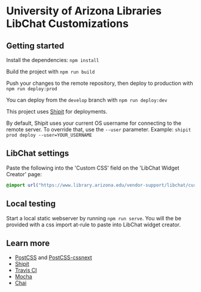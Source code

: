 # University of Arizona Libraries LibChat Customizations

## Getting started

Install the dependencies: `npm install`

Build the project with `npm run build`

Push your changes to the remote repository, then deploy to production with `npm run deploy:prod`

You can deploy from the `develop` branch with `npm run deploy:dev`

This project uses [Shipit](https://github.com/shipitjs/shipit) for deployments.

By default, Shipit uses your current OS username for connecting to the remote server. To override that, use the `--user` parameter. Example: `shipit prod deploy --user=YOUR_USERNAME`

## LibChat settings

Paste the following into the 'Custom CSS' field on the 'LibChat Widget Creator' page:

```css
@import url("https://www.library.arizona.edu/vendor-support/libchat/current/css/ual-libchat.css");
```

## Local testing

Start a local static webserver by running `npm run serve`.
You will the be provided with a css import at-rule to paste into LibChat widget creator.

## Learn more

* [PostCSS](http://postcss.org/) and [PostCSS-cssnext](http://cssnext.io/)
* [Shipit](https://github.com/shipitjs/shipit)
* [Travis CI](https://travis-ci.org/)
* [Mocha](http://mochajs.org/)
* [Chai](http://chaijs.com/)
